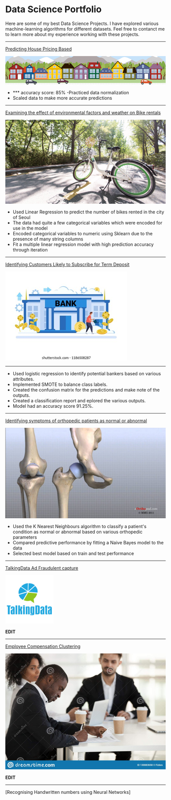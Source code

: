 # Data Science Portfolio

Here are some of my best Data Science Projects. I have explored various machine-learning algorithms for different datasets. Feel free to contanct me to learn more about my experience working with these projects.

***
[Predicting House Pricing Based](https://github.com/mikemoore26/house_Prediction)

<img src="images/housesbanner.png" />

- *** accuracy score: 85%
-Practiced data normalization
- Scaled data to make more accurate predictions
***

[Examining the effect of environmental factors and weather on Bike rentals](https://github.com/mikemoore26/Bike_LinearRegression/blob/main/SeoulBikeData.ipynb)

<img src="images/sbike.jpeg?raw=true"/>

- Used Linear Regression to predict the number of bikes rented in the city of Seoul
- The data had quite a few categorical variables which were encoded for use in the model
- Encoded categorical variables to numeric using Sklearn due to the presence of many string columns
- Fit a multiple linear regression model with high prediction accuracy through iteration

***

[Identifying Customers Likely to Subscribe for Term Deposit](https://github.com/mikemoore26/Banking_Logisitics/blob/main/banking_logistics.ipynb)

<img src="images/bankingpic.jpeg?raw=true"/>

***

- Used logistic regression to identify potential bankers based on various attributes.
- Implemented SMOTE to balance class labels.
- Created the confusion matrix for the predictions and make note of the outputs.
- Created a classification report and eplored the various outputs.
- Model had an accuracy score 91.25%.


***

[Identifying symptoms of orthopedic patients as normal or abnormal](https://github.com/mikemoore26/Bone_KNN/blob/main/Bone(knn_NB).ipynb)

<img src="images/knee.jpeg?raw=true"/>

- Used the K Nearest Neighbours algorithm to classify a patient's condition as normal or abnormal based on various orthopedic parameters
- Compared predictive performance by fitting a Naive Bayes model to the data
- Selected best model based on train and test performance

***

[TalkingData Ad Fraudulent capture](https://github.com/mikemoore26/Talking_Data_Optimization_classification/blob/main/talking_data.ipynb)

<img src="images/talking_data.png?raw=true"/>

****EDIT****

***


[Employee Compensation Clustering ](https://github.com/mikemoore26/Employee_Compensation_Clustering/blob/main/EmpCompensation_clustering.ipynb)

<img src="images/employeepic.jpeg?raw=true"/>

****EDIT****

***
[Recognising Handwritten numbers using Neural Networks]


